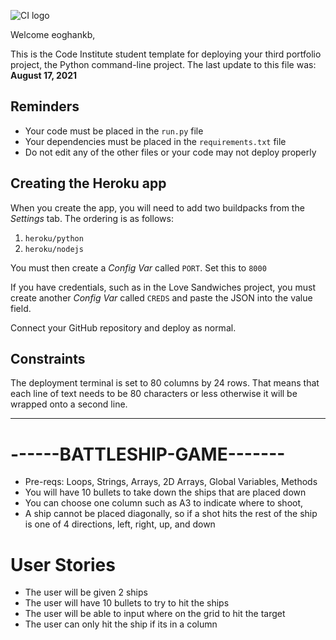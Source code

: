 ![CI logo](https://codeinstitute.s3.amazonaws.com/fullstack/ci_logo_small.png)

Welcome eoghankb,

This is the Code Institute student template for deploying your third portfolio project, the Python command-line project. The last update to this file was: **August 17, 2021**

## Reminders

* Your code must be placed in the `run.py` file
* Your dependencies must be placed in the `requirements.txt` file
* Do not edit any of the other files or your code may not deploy properly

## Creating the Heroku app

When you create the app, you will need to add two buildpacks from the _Settings_ tab. The ordering is as follows:

1. `heroku/python`
2. `heroku/nodejs`

You must then create a _Config Var_ called `PORT`. Set this to `8000`

If you have credentials, such as in the Love Sandwiches project, you must create another _Config Var_ called `CREDS` and paste the JSON into the value field.

Connect your GitHub repository and deploy as normal.

## Constraints

The deployment terminal is set to 80 columns by 24 rows. That means that each line of text needs to be 80 characters or less otherwise it will be wrapped onto a second line.

-----
# ------BATTLESHIP-GAME-------
 - Pre-reqs: Loops, Strings, Arrays, 2D Arrays, Global Variables, Methods
 - You will have 10 bullets to take down the ships that are placed down
 - You can choose one column such as A3 to indicate where to shoot,
 - A ship cannot be placed diagonally, so if a shot hits the rest of the ship is one of 4 directions, left, right, up, and down

# User Stories
 - The user will be given 2 ships
 - The user will have 10 bullets to try to hit the ships
 - The user will be able to input where on the grid to hit the target
 - The user can only hit the ship if its in a column 
